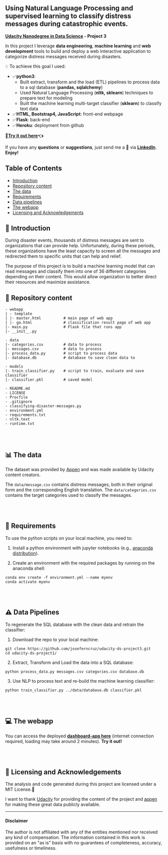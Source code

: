 Using Natural Language Processing and supervised learning to classify distress messages during catastrophic events.
---
**[Udacity Nanodegree in Data Science](https://www.udacity.com/course/data-scientist-nanodegree--nd025) - Project 3**


In this project I leverage **data engineering**, **machine learning** and **web development** tools to build and deploy a web interactive application to categorize distress messages received during disasters.

💡 To achieve this goal I used:
- ✅**python3**:
  - Built extract, transform and the load (ETL) pipelines to process data to a sql database (__pandas, sqlalchemy__)
  - Used Natural Language Processing (__nltk, sklearn__) techniques to prepare text for modeling
  - Built the machine learning multi-target classifier (__sklearn__) to classify text data
- ✅**HTML, Bootstrap4, JavaScript**: front-end webpage
- ✅**Flask**: back-end
- ✅**Heroku**: deployment from github

**🔴[Try it out here](https://classifying-disaster-messages.herokuapp.com/)👈**


If you have any **questions** or **suggestions**, just send me a 💬 via [**LinkedIn**](https://www.linkedin.com/in/josecruz-phd/). **Enjoy!**


## Table of Contents

- [Introduction](#introduction)
- [Repository content](#repository-content)
- [The data](#the-data)
- [Requirements](#requirements)
- [Data pipelines](#data-pipelines)
- [The webapp](#the-webapp)
- [Licensing and Acknowledgements](#licensing-and-acknowledgements)


## 📖 Introduction

During disaster events, thousands of distress messages are sent to organizations that can provide help. Unfortunately, during these periods, these organizations have the least capacity to screen all the messages and redirected them to specific units that can help and relief.

The purpose of this project is to build a machine learning model that can read messages and classify them into one of 36 different categories depending on their content. This would allow organization to better direct their resources and maximize assistance.


## 📂 Repository content

    - webapp
    | - template
    | |- master.html          # main page of web app
    | |- go.html              # classification result page of web app
    |- main.py                # Flask file that runs app
    |- __init__.py

    - data
    |- categories.csv         # data to process
    |- messages.csv           # data to process
    |- process_data.py        # script to process data
    |- database.db            # database to save clean data to

    - models
    |- train_classifier.py    # script to train, evaluate and save classifier
    |- classifier.pkl         # saved model

    - README.md
    - LICENSE
    - Procfile
    - .gitignore
    - classifying-disaster-messages.py
    - environment.yml
    - requirements.txt
    - nltk.text
    - runtime.txt
<br> </br>

## 📊 The data

The dataset was provided by [Appen](https://appen.com/) and was made available by Udacity content creators.

The `data/message.csv` contains distress messages, both in their original form and the corresponding English translation. The `data/categories.csv` contains the target categories used to classify the messages.

<br> </br>
## 🔨 Requirements

To use the python scripts on your local machine, you need to:

1. Install a python environment with jupyter notebooks (e.g., [anaconda distribution](https://www.anaconda.com/products/individual)).

2. Create an environment with the required packages by running on the anaconda shell:
```
conda env create -f environment.yml --name myenv
conda activate myenv
```

<br> </br>
## ⚠️ Data Pipelines

To regenerate the SQL database with the clean data and retrain the classifier:

1. Download the repo to your local machine:

  ```
  git clone https://github.com/joseferncruz/udacity-ds-project3.git
  cd udacity-ds-project1/
  ```

2. Extract, Transform and Load the data into a SQL database:

  ```
  python process_data.py messages.csv categories.csv database.db
  ```
3. Use NLP to process text and re-build the machine learning classifier:

  ```
  python train_classifier.py ../data/database.db classifier.pkl
  ```

<br> </br>
## 💻 The webapp

You can access the deployed **[dashboard-app here](https://classifying-disaster-messages.herokuapp.com/)** (internet connection required, loading may take around 2 minutes). __Try it out!__

<br> </br>
## 📃 Licensing and Acknowledgements

The analysis and code generated during this project are licensed under a MIT License.⃣

I want to thank [Udacity](https://www.udacity.com/) for providing the content of the project and [appen](https://appen.com/) for making these great data publicly available.


---
<h4 id="disclaimer">Disclaimer</h4>
 The author is not affiliated with any of the entities mentioned nor received any kind of compensation. The information contained in this work is provided on an "as is" basis with no guarantees of completeness, accuracy, usefulness or timeliness.
